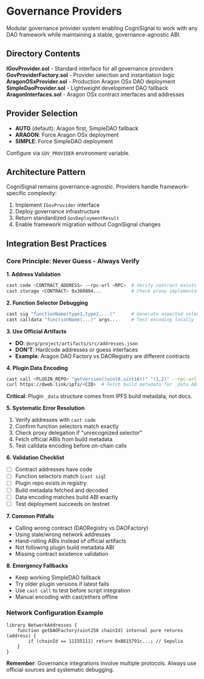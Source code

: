 # Governance Providers

Modular governance provider system enabling CogniSignal to work with any DAO framework while maintaining a stable, governance-agnostic ABI.

## Directory Contents

**IGovProvider.sol** - Standard interface for all governance providers  
**GovProviderFactory.sol** - Provider selection and instantiation logic  
**AragonOSxProvider.sol** - Production Aragon OSx DAO deployment  
**SimpleDaoProvider.sol** - Lightweight development DAO fallback  
**AragonInterfaces.sol** - Aragon OSx contract interfaces and addresses

## Provider Selection

- **AUTO** (default): Aragon first, SimpleDAO fallback
- **ARAGON**: Force Aragon OSx deployment
- **SIMPLE**: Force SimpleDAO deployment

Configure via `GOV_PROVIDER` environment variable.

## Architecture Pattern

CogniSignal remains governance-agnostic. Providers handle framework-specific complexity:
1. Implement `IGovProvider` interface
2. Deploy governance infrastructure 
3. Return standardized `GovDeploymentResult`
4. Enable framework migration without CogniSignal changes

## Integration Best Practices

### Core Principle: Never Guess - Always Verify

**1. Address Validation**
```bash
cast code <CONTRACT_ADDRESS> --rpc-url <RPC>  # Verify contract exists
cast storage <CONTRACT> 0x360894...           # Check proxy implementation
```

**2. Function Selector Debugging**  
```bash
cast sig "functionName(type1,type2,...)"      # Generate expected selector
cast calldata "functionName(...)" args...     # Test encoding locally
```

**3. Use Official Artifacts**
- **DO**: `@org/project/artifacts/src/addresses.json`
- **DON'T**: Hardcode addresses or guess interfaces
- **Example**: Aragon DAO Factory vs DAORegistry are different contracts

**4. Plugin Data Encoding**
```bash
cast call <PLUGIN_REPO> "getVersion((uint8,uint16))" "(1,2)" --rpc-url <RPC>
curl https://dweb.link/ipfs/<CID>  # Fetch build metadata for _data ABI
```
**Critical**: Plugin `_data` structure comes from IPFS build metadata, not docs.

**5. Systematic Error Resolution**
1. Verify addresses with `cast code`
2. Confirm function selectors match exactly  
3. Check proxy delegation if "unrecognized selector"
4. Fetch official ABIs from build metadata
5. Test calldata encoding before on-chain calls

**6. Validation Checklist**
- [ ] Contract addresses have code
- [ ] Function selectors match (`cast sig`)
- [ ] Plugin repo exists in registry  
- [ ] Build metadata fetched and decoded
- [ ] Data encoding matches build ABI exactly
- [ ] Test deployment succeeds on testnet

**7. Common Pitfalls**
- Calling wrong contract (DAORegistry vs DAOFactory)
- Using stale/wrong network addresses
- Hand-rolling ABIs instead of official artifacts  
- Not following plugin build metadata ABI
- Missing contract existence validation

**8. Emergency Fallbacks**
- Keep working SimpleDAO fallback
- Try older plugin versions if latest fails
- Use `cast call` to test before script integration
- Manual encoding with cast/ethers offline

### Network Configuration Example
```solidity
library NetworkAddresses {
    function getDAOFactory(uint256 chainId) internal pure returns (address) {
        if (chainId == 11155111) return 0xB815791c...; // Sepolia
    }
}
```

**Remember**: Governance integrations involve multiple protocols. Always use official sources and systematic debugging.